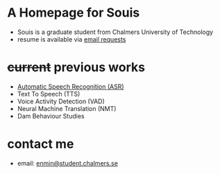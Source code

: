 # A Homepage for Souis
- Souis is a graduate student from Chalmers University of Technology
- resume is available via [email requests](mailto:enmin@student.chalmers.se)

# ~~current~~ previous works

- [Automatic Speech Recognition (ASR)](ASR.md)
- Text To Speech (TTS)<!--(TTS.md)-->
- Voice Activity Detection (VAD)
- Neural Machine Translation (NMT)<!--(NMT.md)-->
- Dam Behaviour Studies

# contact me
- email: enmin@student.chalmers.se

